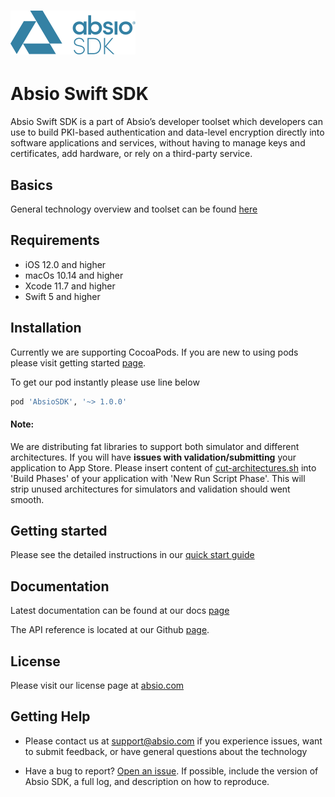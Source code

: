 
# [![AbsioSdk](logo.png)](https://www.absio.com)
# Absio Swift SDK

Absio Swift SDK is a part of Absio’s developer toolset which developers can use to build PKI-based authentication and data-level encryption directly into software applications and services, without having to manage keys and certificates, add hardware, or rely on a third-party service. 

## Basics 
General technology overview and toolset can be found [here](http://docs.absio.com/#technologytools)

## Requirements

- iOS 12.0 and higher
- macOs 10.14 and higher
- Xcode 11.7 and higher
- Swift 5 and higher

## Installation 
Currently we are supporting CocoaPods. 
If you are new to using pods please visit getting started [page](https://guides.cocoapods.org/using/getting-started.html).

To get our pod instantly please use line below

```ruby
pod 'AbsioSDK', '~> 1.0.0'
```

#### **Note:**
We are distributing fat libraries to support both simulator and different architectures. If you will have **issues with validation/submitting** your application to App Store. Please insert content of [cut-architectures.sh](cut-architectures.sh) into 'Build Phases' of your application with 'New Run Script Phase'. This will strip unused architectures for simulators and validation should went smooth.

## Getting started 
Please see the detailed instructions in our [quick start guide](http://docs.absio.com/#quickstartstart)

## Documentation
Latest documentation can be found at our docs [page](http://docs.absio.com/#technologydata)

The API reference is located at our Github [page](https://github.com/Absio/swift-absio-secured-container/).

## License
Please visit our license page at [absio.com](http://docs.absio.com/#licenselicense)

## Getting Help
- Please contact us at support@absio.com if you experience issues, want to submit feedback, or have general questions about the technology

- Have a bug to report? [Open an issue](https://github.com/Absio/swift-absio-secured-container/issues). If possible, include the version of Absio SDK, a full log, and description on how to reproduce.
